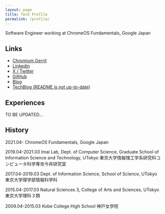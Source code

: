 ```yaml
---
layout: page
title: Tech Profile
permalink: /profile/
---
```

Software Engineer working at ChromeOS Fundamentals, Google Japan

## Links
- [Chromium
Gerrit](https://chromium-review.googlesource.com/q/owner:elkurin@chromium.org)
- [Linkedin](https://linkedin.com/in/eriko-kurimoto-985955169/)
- [X / Twitter](https://x.com/elkurin_)
- [GitHub](https://github.com/elkurin)
- [Blog](https://elkurin.hatenablog.com/)
- [TechBlog (README is not up-to-date)](https://github.com/elkurin/elkurin-daily-notes)

## Experiences
TO BE UPDATED...

## History
2021.04-
ChromeOS Fundamentals, Google Japan

2019.04-2021.03
Imai Lab, Dept. of Computer Science, Graduate School of Information Science and Technology, UTokyo
東京大学情報理工学系研究科コンピュータ科学専攻今井研究室

2017.04-2019.03
Dept. of Information Science, School of Science, UTokyo
東京大学理学部情報科学科

2015.04-2017.03
Natural Sciences 3, College of Arts and Sciences, UTokyo
東京大学理科３類

2009.04-2015.03
Kobe College High School
神戸女学院
